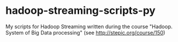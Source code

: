 # hadoop-streaming-scripts-py
My scripts for Hadoop Streaming written during the course "Hadoop. System of Big Data processing" (see http://stepic.org/course/150)
